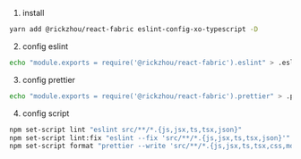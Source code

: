 1. install

```bash
yarn add @rickzhou/react-fabric eslint-config-xo-typescript -D
```

2. config eslint

```bash
echo "module.exports = require('@rickzhou/react-fabric').eslint" > .eslintrc.cjs;
```

3. config prettier

```bash
echo "module.exports = require('@rickzhou/react-fabric').prettier" > .prettierrc.cjs;
```

4. config script

```bash
npm set-script lint "eslint src/**/*.{js,jsx,ts,tsx,json}"
npm set-script lint:fix "eslint --fix 'src/**/*.{js,jsx,ts,tsx,json}'"
npm set-script format "prettier --write 'src/**/*.{js,jsx,ts,tsx,css,md,json}' --config ./.prettierrc"
```
